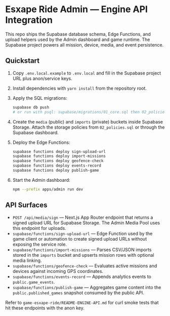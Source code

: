 # Esxape Ride Admin — Engine API Integration

This repo ships the Supabase database schema, Edge Functions, and upload helpers
used by the Admin dashboard and game runtime. The Supabase project powers all
mission, device, media, and event persistence.

## Quickstart

1. Copy `.env.local.example` to `.env.local` and fill in the Supabase project
   URL plus anon/service keys.
2. Install dependencies with `yarn install` from the repository root.
3. Apply the SQL migrations:

   ```bash
   supabase db push
   # or run with psql: supabase/migrations/01_core.sql then 02_policies.sql
   ```

4. Create the `media` (public) and `imports` (private) buckets inside Supabase
   Storage. Attach the storage policies from `02_policies.sql` or through the
   Supabase dashboard.
5. Deploy the Edge Functions:

   ```bash
   supabase functions deploy sign-upload-url
   supabase functions deploy import-missions
   supabase functions deploy geofence-check
   supabase functions deploy events-record
   supabase functions deploy publish-game
   ```

6. Start the Admin dashboard:

   ```bash
   npm --prefix apps/admin run dev
   ```

## API Surfaces

- `POST /api/media/sign` — Next.js App Router endpoint that returns a signed
  upload URL for Supabase Storage. The Admin Media Pool uses this endpoint for
  uploads.
- `supabase/functions/sign-upload-url` — Edge Function used by the game client
  or automation to create signed upload URLs without exposing the service role.
- `supabase/functions/import-missions` — Parses CSV/JSON imports stored in the
  `imports` bucket and upserts mission rows with optional media linking.
- `supabase/functions/geofence-check` — Evaluates active missions and devices
  against incoming GPS coordinates.
- `supabase/functions/events-record` — Appends analytics events to
  `public.game_events`.
- `supabase/functions/publish-game` — Aggregates game content into the
  `public.published_games` snapshot consumed by the public API.

Refer to `game-esxape-ride/README-ENGINE-API.md` for curl smoke tests that hit
these endpoints with the anon key.
